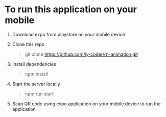 # To run this application on your mobile

1. Download expo from playstore on your mobile device

2. Clone this repo

   > git clone https://github.com/jy-coder/rn-animation.git

3. Install dependencies

   > npm install

4. Start the server locally

   > npm run start

5. Scan QR code using expo application on your mobile device to run the application
